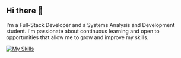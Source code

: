 ## Hi there 👋

I'm a Full-Stack Developer and a Systems Analysis and 
Development student. I'm passionate about continuous learning and open 
to opportunities that allow me to grow and improve my skills.

[![My Skills](https://skillicons.dev/icons?i=js,ts,react,react-native,node,git)](https://skillicons.dev)
